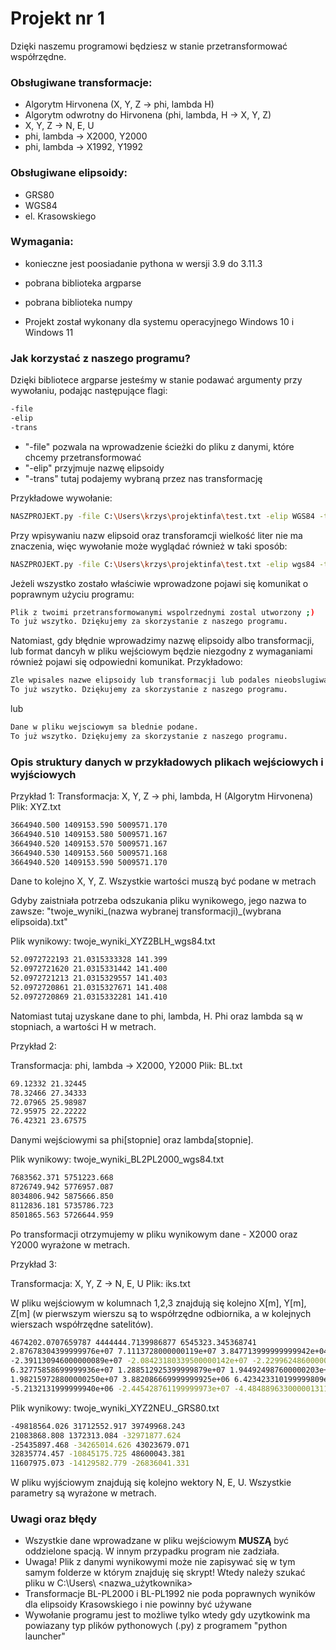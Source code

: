 # Projekt nr 1
Dzięki naszemu programowi będziesz w stanie przetransformować współrzędne.

### Obsługiwane transformacje:

- Algorytm Hirvonena (X, Y, Z -> phi, lambda H)
- Algorytm odwrotny do Hirvonena (phi, lambda, H -> X, Y, Z)
- X, Y, Z -> N, E, U
- phi, lambda -> X2000, Y2000
- phi, lambda -> X1992, Y1992

### Obsługiwane elipsoidy:
- GRS80
- WGS84
- el. Krasowskiego

### Wymagania: 

- konieczne jest poosiadanie pythona w wersji 3.9 do 3.11.3
- pobrana biblioteka argparse
- pobrana biblioteka numpy

- Projekt został wykonany dla systemu operacyjnego Windows 10 i Windows 11

### Jak korzystać z naszego programu?

Dzięki bibliotece argparse jesteśmy w stanie podawać argumenty przy wywołaniu, podając następujące flagi:

```sh
-file
-elip
-trans

```
- "-file" pozwala na wprowadzenie ścieżki do pliku z danymi, które chcemy przetransformować
- "-elip" przyjmuje nazwę elipsoidy
- "-trans" tutaj podajemy wybraną przez nas transformację

Przykładowe wywołanie:

```sh
NASZPROJEKT.py -file C:\Users\krzys\projektinfa\test.txt -elip WGS84 -trans XYZ2BLH

```
Przy wpisywaniu nazw elipsoid oraz transforamcji wielkość liter nie ma znaczenia, więc wywołanie może wyglądać również w taki sposób:

```sh
NASZPROJEKT.py -file C:\Users\krzys\projektinfa\test.txt -elip wgs84 -trans xyz2blh

```
Jeżeli wszystko zostało właściwie wprowadzone pojawi się komunikat o poprawnym użyciu programu:
```sh
Plik z twoimi przetransformowanymi wspolrzednymi zostal utworzony ;)
To już wszytko. Dziękujemy za skorzystanie z naszego programu.

```
Natomiast, gdy błędnie wprowadzimy nazwę elipsoidy albo transformacji, lub format dancyh w pliku wejściowym będzie niezgodny z wymaganiami również pojawi się odpowiedni komunikat. Przykładowo:
```sh
Zle wpisales nazwe elipsoidy lub transformacji lub podales nieobslugiwana elipsoide lub transformacje.
To już wszytko. Dziękujemy za skorzystanie z naszego programu.

```

lub 

```sh
Dane w pliku wejsciowym sa blednie podane.
To już wszytko. Dziękujemy za skorzystanie z naszego programu.

```


### Opis struktury danych w przykładowych plikach wejściowych i wyjściowych

Przykład 1:
Transformacja:
X, Y, Z -> phi, lambda, H (Algorytm Hirvonena)
Plik: XYZ.txt

```sh
3664940.500 1409153.590 5009571.170
3664940.510 1409153.580 5009571.167
3664940.520 1409153.570 5009571.167
3664940.530 1409153.560 5009571.168
3664940.520 1409153.590 5009571.170


```

Dane to kolejno X, Y, Z. Wszystkie wartości muszą być podane w metrach

Gdyby zaistniała potrzeba odszukania pliku wynikowego, jego nazwa to zawsze:
"twoje_wyniki_(nazwa wybranej transformacji)_(wybrana elipsoida).txt"

Plik wynikowy: twoje_wyniki_XYZ2BLH_wgs84.txt

```sh
52.0972722193 21.0315333328 141.399
52.0972721620 21.0315331442 141.400
52.0972721213 21.0315329557 141.403
52.0972720861 21.0315327671 141.408
52.0972720869 21.0315332281 141.410

```
Natomiast tutaj uzyskane dane to phi, lambda, H. Phi oraz lambda są w stopniach, a wartości H w metrach.

Przykład 2:

Transformacja:
phi, lambda -> X2000, Y2000
Plik: BL.txt

```sh
69.12332 21.32445
78.32466 27.34333
72.07965 25.98987
72.95975 22.22222
76.42321 23.67575

```
Danymi wejściowymi sa phi[stopnie] oraz lambda[stopnie].


Plik wynikowy: twoje_wyniki_BL2PL2000_wgs84.txt

```sh
7683562.371 5751223.668
8726749.942 5776957.087
8034806.942 5875666.850
8112836.181 5735786.723
8501865.563 5726644.959


```
Po transformacji otrzymujemy w pliku wynikowym dane - X2000 oraz Y2000 wyrażone w metrach.

Przykład 3:

Transformacja:
X, Y, Z -> N, E, U
Plik: iks.txt

W pliku wejściowym w kolumnach 1,2,3 znajdują się kolejno X[m], Y[m], Z[m] (w pierwszym wierszu są to współrzędne odbiornika, a w kolejnych wierszach współrzędne satelitów).


```sh
4674202.0707659787 4444444.7139986877 6545323.345368741
2.87678304399999976e+07 7.1113728000000119e+07 3.847713999999999942e+04
-2.391130946000000089e+07 -2.08423180339500000142e+07 -2.229962486000000034e+06
6.32775858699999936e+07 1.288512925399999879e+07 1.944924987600000203e+07
1.982159728800000250e+07 3.882086669999999925e+06 6.423423310199999809e+07
-5.2132131999999940e+06 -2.445428761199999973e+07 -4.484889633000001311e+06

```

Plik wynikowy: twoje_wyniki_XYZ2NEU._GRS80.txt

```sh
-49818564.026 31712552.917 39749968.243
21083868.808 1372313.084 -32971877.624
-25435897.468 -34265014.626 43023679.071
32835774.457 -10845175.725 48600043.381
11607975.073 -14129582.779 -26836041.331

```
W pliku wyjściowym znajdują się kolejno wektory N, E, U. Wszystkie parametry są wyrażone w metrach.

### Uwagi oraz błędy

- Wszystkie dane wprowadzane w pliku wejściowym **MUSZĄ** być oddzielone spacją. W innym przypadku program nie zadziała.
- Uwaga! Plik z danymi wynikowymi może nie zapisywać się w tym samym folderze w którym znajduję się skrypt! Wtedy należy szukać pliku w C:\Users\ <nazwa_użytkownika>
- Transformacje BL-PL2000 i BL-PL1992 nie poda poprawnych wyników dla elipsoidy Krasowskiego i nie powinny być używane
- Wywołanie programu jest to możliwe tylko wtedy gdy uzytkowink ma powiazany typ plików pythonowych (.py) z programem "python launcher"



